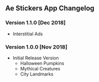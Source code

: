 ## Ae Stickers App Changelog

### Version 1.1.0 [Dec 2018]
 - Interstitial Ads

### Version 1.0.0 [Nov 2018]
 - Initial Release Version
    - Halloween Pumpkins
    - Mythical Creatures
    - City Landmarks
    